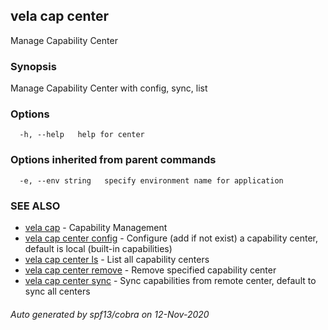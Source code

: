 ## vela cap center

Manage Capability Center

### Synopsis

Manage Capability Center with config, sync, list

### Options

```
  -h, --help   help for center
```

### Options inherited from parent commands

```
  -e, --env string   specify environment name for application
```

### SEE ALSO

* [vela cap](vela_cap.md)	 - Capability Management
* [vela cap center config](vela_cap_center_config.md)	 - Configure (add if not exist) a capability center, default is local (built-in capabilities)
* [vela cap center ls](vela_cap_center_ls.md)	 - List all capability centers
* [vela cap center remove](vela_cap_center_remove.md)	 - Remove specified capability center
* [vela cap center sync](vela_cap_center_sync.md)	 - Sync capabilities from remote center, default to sync all centers

###### Auto generated by spf13/cobra on 12-Nov-2020
